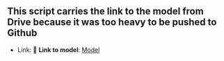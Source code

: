 ## This script carries the link to the model from Drive because it was too heavy to be pushed to Github

- Link: 🔗 **Link to model**: [Model](https://drive.google.com/drive/folders/1-SUBviMpBaYKl8oHuFxpz7EHPzeJcnLs?usp=drive_link)

